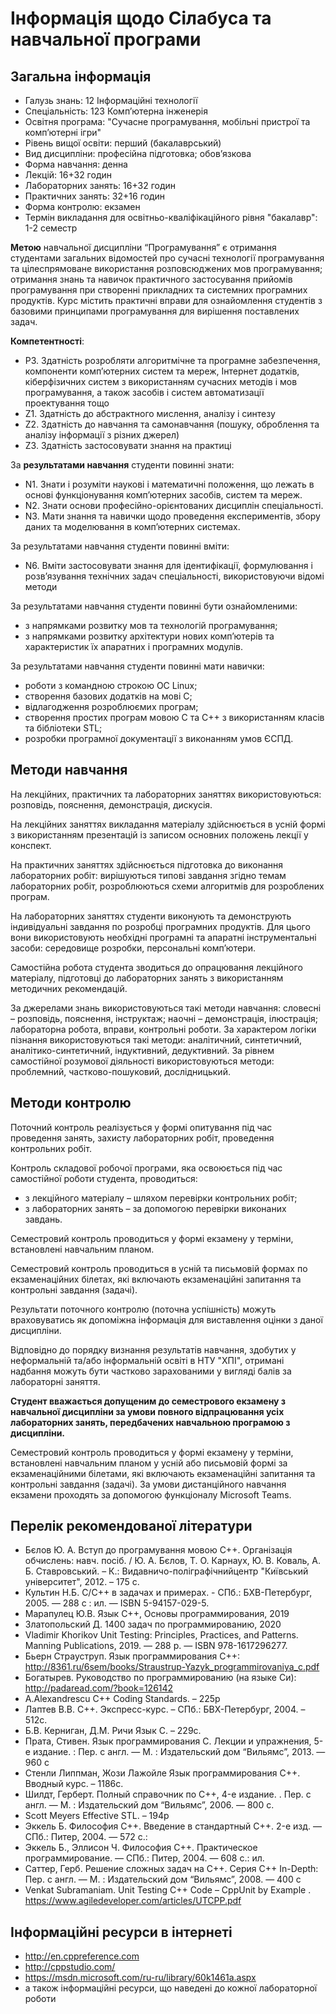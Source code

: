 # Інформація щодо Сілабуса та навчальної програми

## Загальна інформація

* Галузь знань: 12 Інформаційні технології
* Спеціальність: 123 Компʼютерна інженерія
* Освітня програма: "Сучасне програмування, мобільні пристрої та комп’ютерні ігри" 
* Рівень вищої освіти: перший (бакалаврський)
* Вид дисципліни: професійна підготовка; обовʼязкова
* Форма навчання: денна
* Лекцій: 16+32 годин
* Лабораторних занять: 16+32 годин
* Практичних занять: 32+16 годин
* Форма контролю: екзамен
* Термін викладання для освітньо-кваліфікаційного рівня "бакалавр": 1-2 семестр

**Метою** навчальної дисципліни “Програмування” є отримання студентами загальних відомостей про сучасні технології програмування та цілеспрямоване використання розповсюджених мов програмування; отримання знань та навичок практичного застосування прийомів програмування при створенні прикладних та системних програмних продуктів. Курс містить практичні вправи для ознайомлення студентів з базовими принципами програмування для вирішення поставлених задач.

**Компетентності**:
   - P3. Здатність розробляти алгоритмічне та програмне забезпечення, компоненти комп’ютерних систем та мереж, Інтернет додатків, кіберфізичних систем з використанням сучасних методів і мов програмування, а також засобів і систем автоматизації проектування тощо
   - Z1. Здатність до абстрактного мислення, аналізу і синтезу
   - Z2. Здатність до навчання та самонавчання (пошуку, оброблення та аналізу інформації з різних джерел)
   - Z3. Здатність застосовувати знання на практиці

За **результатами навчання** студенти повинні знати:
   - N1. Знати і розуміти наукові і математичні положення, що лежать в основі функціонування комп’ютерних засобів, систем та мереж.
   - N2. Знати основи професійно-орієнтованих дисциплін спеціальності.
   - N3. Мати знання та навички щодо проведення експериментів, збору даних та моделювання в комп’ютерних системах.

За результатами навчання студенти повинні вміти:
   - N6. Вміти застосовувати знання для ідентифікації, формулювання і розв’язування технічних задач спеціальності, використовуючи відомі методи

За результатами навчання студенти повинні бути ознайомленими:
   - з напрямками розвитку мов та технологій програмування;
   - з напрямками розвитку архітектури нових комп’ютерів та характеристик їх апаратних і програмних модулів.

За результатами навчання студенти повинні мати навички:
   - роботи з командною строкою ОС Linux;
   - створення базових додатків на мові С;
   - відлагодження розроблюємих програм;
   - створення простих програм мовою С та С++ з використанням класів та бібліотеки STL;
   - розробки програмної документації з виконанням умов ЄСПД.


<!-- 

## Вступ

Part 2

Програмування пройшло довгий шлях – від процедурного, модульного до об’єктно-орієнтованого (ООП). Суттєва відмінність ООП від традиційного проектування у тому, що акцент проектування переноситься з розробки алгоритмів функціонування системи на побудову абстракцій та їх взаємодію.
ООП дозволяє розкласти проблему на пов’язані між собою завдання. Кожне завдання стає самостійним об’єктом, що містить свої власні коди та дані, які мають відношення до цього об’єкта. У цьому випадку завдання у цілому спрощується, і програміст одержує можливість оперувати з більшими за обсягом програмами. Таке визначення ООП відображає відомий підхід до рішення складних завдань, кожне з яких розбивається на часткові завдання, що вирішуються окремо. З точки зору програмування це значно спрощує розробку, налагодження та тестування програмних продуктів. Саме до такого підходу у програмуванні необхідно заохочувати студента з самого початку його навчання.
Тематика цієї частини лабораторних робіт присвячена об’єктно-орієнтованому програмуванню: від розробки одного класу до ієрархічної структури класів з реалізацією поліморфізму та шаблонізації, ознайомлення з можливостями стандартної бібліотеки шаблонів (STL).
Специфіка лабораторних робіт полягає у тому, що завдання більшої кількості з них (близько 10) пов’язані між собою. Завдання попередньої лабораторної роботи доповнюється додатковими вимогами у наступних роботах. Як наслідок, не можна виконати, наприклад, 5-ту роботу, не виконавши всі попередні. Це вимагатиме від студента систематичної послідовної роботи впродовж семестру.


-->

## Методи навчання

На лекційних, практичних та лабораторних заняттях використовуються: розповідь, пояснення, демонстрація, дискусія. 

На лекційних заняттях викладання матеріалу здійснюється в усній формі з використанням презентацій із записом основних положень лекції у конспект.

На практичних заняттях здійснюється підготовка до виконання лабораторних робіт: вирішуються типові завдання згідно темам лабораторних робіт, розроблюються схеми алгоритмів для розроблених програм.

На лабораторних заняттях студенти виконують та демонструють індивідуальні завдання по розробці програмних продуктів. Для цього вони використовують необхідні програмні та апаратні інструментальні засоби: середовище розробки, персональні комп’ютери.

Самостійна робота студента зводиться до опрацювання лекційного матеріалу, підготовці до лабораторних занять з використанням методичних рекомендацій.

За джерелами знань використовуються такі методи навчання: словесні – розповідь, пояснення, інструктаж; наочні – демонстрація, ілюстрація; лабораторна робота, вправи, контрольні роботи. За характером логіки пізнання використовуються такі методи: аналітичний, синтетичний, аналітико-синтетичний, індуктивний, дедуктивний. За рівнем самостійної розумової діяльності використовуються методи: проблемний, частково-пошуковий, дослідницький.


## Методи контролю

Поточний контроль реалізується у формі опитування під час проведення занять, захисту лабораторних робіт, проведення контрольних робіт. 

Контроль складової робочої програми, яка освоюється під час самостійної роботи студента, проводиться:

- з лекційного матеріалу – шляхом перевірки контрольних робіт;
- з лабораторних занять – за допомогою перевірки виконаних завдань.

Семестровий контроль проводиться у формі екзамену у терміни, встановлені навчальним планом.

Семестровий контроль проводиться в усній та письмовій формах по екзаменаційних білетах, які включають екзаменаційні запитання та контрольні завдання (задачі).

Результати поточного контролю (поточна успішність) можуть враховуватись як допоміжна інформація для виставлення оцінки з даної дисципліни.

Відповідно до порядку визнання результатів навчання, здобутих у неформальній та/або інформальній освіті в НТУ "ХПІ", отримані надбання можуть бути частково зарахованими у вигляді балів за лабораторні заняття.

**Студент вважається допущеним до семестрового екзамену з навчальної дисципліни за умови повного відпрацювання усіх лабораторних занять, передбачених навчальною програмою з дисципліни.**

Семестровий контроль проводиться у формі екзамену у терміни, встановлені навчальним планом у усній або письмовій формі за екзаменаційними білетами, які включають екзаменаційні запитання та контрольні завдання (задачі). За умови дистанційного навчання екзамени проходять за допомогою функціоналу Microsoft Teams.







<!-- TODO: план лекций -->

## Перелік рекомендованої літератури

- Бєлов Ю. А. Вступ до програмування мовою С++. Організація обчислень: навч. посіб. / Ю. А. Бєлов, Т. О. Карнаух, Ю. В. Коваль, А. Б. Ставровський. – К.: Видавничо-поліграфічнийцентр "Київський університет", 2012. – 175 с.
- Культин Н.Б. C/C++ в задачах и примерах. - СПб.: БХВ-Петербург, 2005. — 288 с : ил. — ISBN 5-94157-029-5.
- Марапулец Ю.В. Язык С++, Основы программирования, 2019
- Златопольский Д. 1400 задач по программированию, 2020
- Vladimir Khorikov  Unit Testing: Principles, Practices, and Patterns. Manning Publications, 2019. — 288 p. — ISBN 978-1617296277.
- Бьерн Страуструп. Язык программирования С++: http://8361.ru/6sem/books/Straustrup-Yazyk_programmirovaniya_c.pdf
- Богатырев. Руководство по программированию (на языке Си): http://padaread.com/?book=126142
- A.Alexandrescu C++ Coding Standards. – 225p
- Лаптев В.В. С++. Экспресс-курс. – СПб.: БВХ-Петербург, 2004. – 512с.
- Б.В. Керниган, Д.М. Ричи Язык С. – 229с.
- Прата, Стивен. Язык программирования C. Лекции и упражнения, 5-е издание. : Пер. с англ. — М. : Издательский дом “Вильямс”, 2013. — 960 с
- Стенли Липпман, Жози Лажойле Язык программирования С++. Вводный курс. – 1186с.
- Шилдт, Герберт. Полный справочник по C++, 4-е издание. . Пер. с англ. — М. : Издательский дом “Вильямс”, 2006. — 800 с.
- Scott Meyers Effective STL. – 194p
- Эккель Б. Философия C++. Введение в стандартный C++. 2-е изд. — СПб.: Питер, 2004. — 572 с.:
- Эккель Б., Эллисон Ч. Философия C++. Практическое программирование. — СПб.: Питер, 2004. — 608 с.: ил.
- Саттер, Герб. Решение сложных задач на С++. Серия C++ In-Depth: Пер. с англ. — M. : Издательский дом “Вильямс”, 2008. — 400 с
- Venkat Subramaniam. Unit Testing C++ Code – CppUnit by Example . https://www.agiledeveloper.com/articles/UTCPP.pdf


## Інформаційні ресурси в інтернеті 

- http://en.cppreference.com
- http://cppstudio.com/
- https://msdn.microsoft.com/ru-ru/library/60k1461a.aspx
- а також інформаційні ресурси, що наведені до кожної лабораторної роботи
